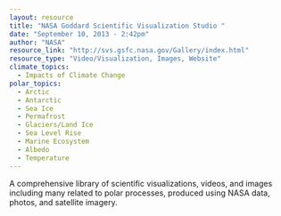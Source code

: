 ```yaml
---
layout: resource
title: "NASA Goddard Scientific Visualization Studio "
date: "September 10, 2013 - 2:42pm"
author: "NASA"
resource_link: "http://svs.gsfc.nasa.gov/Gallery/index.html"
resource_type: "Video/Visualization, Images, Website"
climate_topics:
  - Impacts of Climate Change
polar_topics:
  - Arctic
  - Antarctic
  - Sea Ice
  - Permafrost
  - Glaciers/Land Ice
  - Sea Level Rise
  - Marine Ecosystem
  - Albedo
  - Temperature
---
```


A comprehensive library of scientific visualizations, videos, and images including many related to polar processes, produced using NASA data, photos, and satellite imagery.
